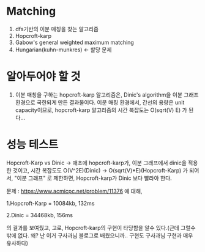 # Matching #
1. dfs기반의 이분 매칭을 찾는 알고리즘
2. Hopcroft-karp
3. Gabow's general weighted maximum matching
4. Hungarian(kuhn-munkres) <- 할당 문제

# 알아두어야 할 것 #
1. 이분 매칭을 구하는 hopcroft-karp 알고리즘은, Dinic's algorithm을 이분 그래프 환경으로 국한되게 만든 결과물이다.
  이분 매칭 환경에서, 간선의 용량은 unit capacity이므로, hopcroft-karp 알고리즘의 시간 복잡도는 O(sqrt(V) E) 가 된다...



# 성능 테스트 #
Hopcroft-Karp vs Dinic -> 애초에 hopcroft-karp가, 이분 그래프에서 dinic을 적용한 것이고, 시간 복잡도도 O(V^2E)(Dinic) -> O(sqrt(V)*E)(Hopcroft-Karp) 가 되어서, 
"이분 그래프" 로 제한하면, Hopcroft-karp가 Dinic 보다 빨라야 한다. 


문제 : https://www.acmicpc.net/problem/11376 에 대해,

1.Hopcroft-Karp = 10084kb, 132ms

2.Dinic = 34468kb, 156ms 

의 결과를 보여줬고, 고로, Hopcroft-karp의 구현이 타당함을 알수 있다.(근데 그럴수밖에 없다. 왜? 난 이거 구사과님 블로그로 배웠으니까.. 구현도 구사과님 구현과 매우 유사하다)
